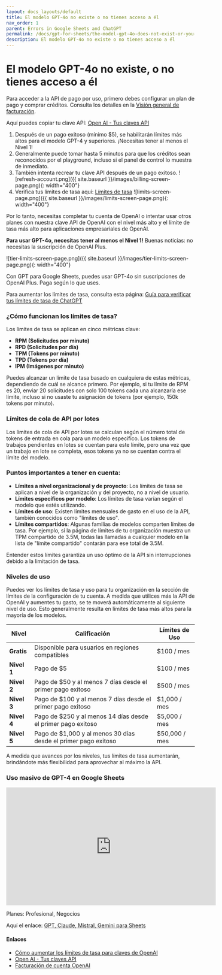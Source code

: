```yaml
---
layout: docs_layouts/default
title: El modelo GPT-4o no existe o no tienes acceso a él
nav_order: 1
parent: Errors in Google Sheets and ChatGPT
permalink: /docs/gpt-for-sheets/the-model-gpt-4o-does-not-exist-or-you-do-not-have-access-to-it/spanish
description: El modelo GPT-4o no existe o no tienes acceso a él
---
```


# El modelo GPT-4o no existe, o no tienes acceso a él

Para acceder a la API de pago por uso, primero debes configurar un plan de pago y comprar créditos. Consulta los detalles en la [Visión general de facturación](https://platform.openai.com/settings/organization/billing/overview).

Aquí puedes copiar tu clave API: <a href="https://platform.openai.com/api-keys" rel="nofollow" target="_blank">Open AI - Tus claves API</a>

1. Después de un pago exitoso (mínimo $5), se habilitarán límites más altos para el modelo GPT-4 y superiores. ¡Necesitas tener al menos el Nivel 1!
2. Generalmente puede tomar hasta 5 minutos para que los créditos sean reconocidos por el playground, incluso si el panel de control lo muestra de inmediato.
3. También intenta recrear tu clave API después de un pago exitoso.
   ![refresh-account.png]({{ site.baseurl }}/images/billing-screen-page.png){: width="400"}
4. Verifica tus límites de tasa aquí: <a rel="nofollow" target="_blank" href="https://platform.openai.com/settings/organization/limits">Límites de tasa</a>
   ![limits-screen-page.png]({{ site.baseurl }}/images/limits-screen-page.png){: width="400"}

Por lo tanto, necesitas completar tu cuenta de OpenAI o intentar usar otros planes con nuestra clave API de OpenAI con el nivel más alto y el límite de tasa más alto para aplicaciones empresariales de OpenAI.

**Para usar GPT-4o, necesitas tener al menos el Nivel 1!**
Buenas noticias: no necesitas la suscripción de OpenAI Plus.

![tier-limits-screen-page.png]({{ site.baseurl }}/images/tier-limits-screen-page.png){: width="400"}

Con GPT para Google Sheets, puedes usar GPT-4o sin suscripciones de OpenAI Plus. Paga según lo que uses.

Para aumentar los límites de tasa, consulta esta página: <a href="https://platform.openai.com/docs/guides/rate-limits" rel="nofollow" target="_blank">Guía para verificar tus límites de tasa de ChatGPT</a>

### ¿Cómo funcionan los límites de tasa?

Los límites de tasa se aplican en cinco métricas clave:

- **RPM (Solicitudes por minuto)**
- **RPD (Solicitudes por día)**
- **TPM (Tokens por minuto)**
- **TPD (Tokens por día)**
- **IPM (Imágenes por minuto)**

Puedes alcanzar un límite de tasa basado en cualquiera de estas métricas, dependiendo de cuál se alcance primero. Por ejemplo, si tu límite de RPM es 20, enviar 20 solicitudes con solo 100 tokens cada una alcanzaría ese límite, incluso si no usaste tu asignación de tokens (por ejemplo, 150k tokens por minuto).

### Límites de cola de API por lotes

Los límites de cola de API por lotes se calculan según el número total de tokens de entrada en cola para un modelo específico. Los tokens de trabajos pendientes en lotes se cuentan para este límite, pero una vez que un trabajo en lote se completa, esos tokens ya no se cuentan contra el límite del modelo.

### Puntos importantes a tener en cuenta:

- **Límites a nivel organizacional y de proyecto**: Los límites de tasa se aplican a nivel de la organización y del proyecto, no a nivel de usuario.
- **Límites específicos por modelo**: Los límites de tasa varían según el modelo que estés utilizando.
- **Límites de uso**: Existen límites mensuales de gasto en el uso de la API, también conocidos como "límites de uso".
- **Límites compartidos**: Algunas familias de modelos comparten límites de tasa. Por ejemplo, si la página de límites de tu organización muestra un TPM compartido de 3.5M, todas las llamadas a cualquier modelo en la lista de "límite compartido" contarán para ese total de 3.5M.

Entender estos límites garantiza un uso óptimo de la API sin interrupciones debido a la limitación de tasa.

### Niveles de uso

Puedes ver los límites de tasa y uso para tu organización en la sección de límites de la configuración de tu cuenta. A medida que utilices más la API de OpenAI y aumentes tu gasto, se te moverá automáticamente al siguiente nivel de uso. Esto generalmente resulta en límites de tasa más altos para la mayoría de los modelos.

| **Nivel**   | **Calificación**                                                  | **Límites de Uso** |
|-------------|-------------------------------------------------------------------|--------------------|
| **Gratis**  | Disponible para usuarios en regiones compatibles                  | $100 / mes         |
| **Nivel 1** | Pago de $5                                                        | $100 / mes         |
| **Nivel 2** | Pago de $50 y al menos 7 días desde el primer pago exitoso         | $500 / mes         |
| **Nivel 3** | Pago de $100 y al menos 7 días desde el primer pago exitoso        | $1,000 / mes       |
| **Nivel 4** | Pago de $250 y al menos 14 días desde el primer pago exitoso       | $5,000 / mes       |
| **Nivel 5** | Pago de $1,000 y al menos 30 días desde el primer pago exitoso     | $50,000 / mes      |

A medida que avances por los niveles, tus límites de tasa aumentarán, brindándote más flexibilidad para aprovechar al máximo la API.

### Uso masivo de GPT-4 en Google Sheets
<iframe width="560" height="315" src="https://www.youtube.com/embed/V4IRVKBHJy4?si=3qoBVoXAddHTg7qR" title="Cómo usar GPT para Sheets" frameborder="0" allow="accelerometer; autoplay; clipboard-write; encrypted-media; gyroscope; picture-in-picture; web-share" allowfullscreen></iframe>

Planes: Profesional, Negocios

Aquí el enlace: [GPT, Claude, Mistral, Gemini para Sheets](https://docgpt.ai/gpt-for-sheets/)

#### Enlaces
- <a href="https://platform.openai.com/docs/guides/rate-limits?context=tier-free" rel="nofollow" target="_blank">Cómo aumentar los límites de tasa para claves de OpenAI</a>
- <a href="https://platform.openai.com/api-keys" rel="nofollow" target="_blank">Open AI - Tus claves API</a>
- <a href="https://platform.openai.com/account/billing/overview" rel="nofollow" target="_blank">Facturación de cuenta OpenAI</a>
